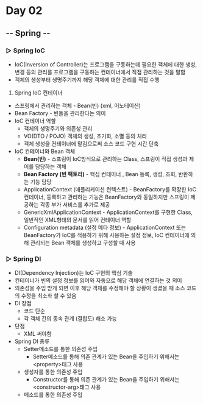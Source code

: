 # Day 02

## -- Spring --

### ▷ Spring IoC

- IoC(Inversion of Controller)는 프로그램을 구동하는데 필요한 객체에 대한 생성, 변경 등의 관리를 프로그램을 구동하는 컨테이너에서 직접 관리하는 것을 말함
- 객체의 생성부터 생명주기까지 해당 객체에 대한 관리를 직접 수행



1. Spring IoC 컨테이너

- 스프링에서 관리하는 객체 - Bean(빈) (xml, 어노테이션)
- Bean Factory - 빈들을 관리한다는 의미
- IoC 컨테이너 역할
  - 객체의 생명주기와 의존성 관리
  - VO(DTO / POJO) 객체의 생성, 초기화, 소멸 등의 처리
  - 객체 생성을 컨테이너에 맡김으로써 소스 코드 구현 시간 단축
- IoC 컨테이너와 Bean 객체
  - **Bean(빈)** - 스프링이 IoC방식으로 관리하는 Class, 스프링이 직접 생성과 제어를 담당하는 객체
  - **Bean Factory (빈 팩토리)** - 핵심 컨테이너 , Bean 등록, 생성, 조회, 반환하는 기능 담당
  - ApplicationContext (애플리케이션 컨텍스트) - BeanFactory를 확장한 IoC 컨테이너, 등록하고 관리하는 기능은 BeanFactory와 동일하지만 스프링이 제공하는 각종 부가 서비스를 추가로 제공
  - GenericXmlApplicationContext - ApplicationContext를 구현한 Class, 일반적인 XML형태의 문서를 읽어 컨테이너 역할
  - Configuration metadata (설정 메타 정보) - ApplicationContext 또는 BeanFactory가 IoC를 적용하기 위해 사용하는 설정 정보, IoC 컨테이너에 의해 관리되는 Bean 객체를 생성하고 구성할 때 사용



### ▷ Spring DI

- DI(Dependency Injection)는 IoC 구현의 핵심 기술
- 컨테이너가 빈의 설정 정보를 읽어와 자동으로 해당 객체에 연결하는 것 의미
- 의존성을 주입 받게 되면 이후 해당 객체를 수정해야 할 상황이 생겼을 때 소스 코드의 수정을 최소화 할 수 있음
- DI 장점
  - 코드 단순
  - 각 객체 간의 종속 관계 (결합도) 해소 가능
- 단점
  - XML 써야함
- Spring DI 종류
  - Setter메소드를 통한 의존성 주입
    - Setter메소드를 통해 의존 관계가 있는 Bean을 주입하기 위해서는 \<property>태그 사용
  - 생성자를 통한 의존성 주입
    - Constructor를 통해 의존 관계가 있는 Bean을 주입하기 위해서는 \<constructor-arg>태그 사용
  - 메소드를 통한 의존성 주입